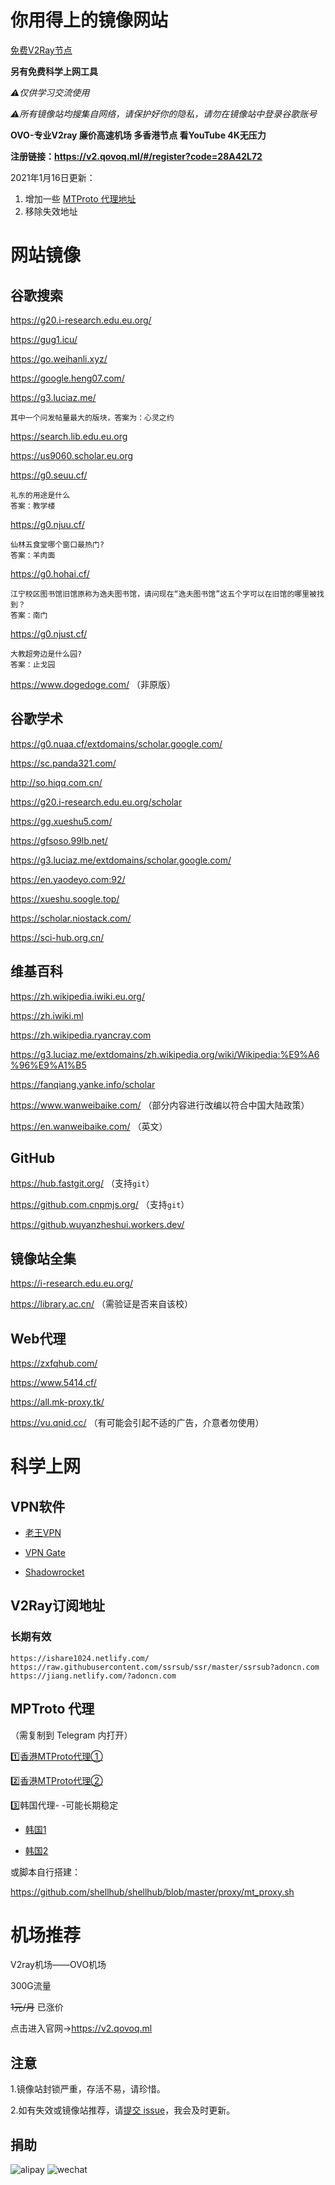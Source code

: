 # 你用得上的镜像网站

[免费V2Ray节点](#v2ray订阅地址)

**另有免费科学上网工具**

*⚠️仅供学习交流使用*

*⚠所有镜像站均搜集自网络，请保护好你的隐私，请勿在镜像站中登录谷歌账号*

**OVO-专业V2ray 廉价高速机场 多香港节点 看YouTube 4K无压力**

**注册链接：https://v2.qovoq.ml/#/register?code=28A42L72**

2021年1月16日更新：

1. 增加一些 [MTProto 代理地址](#mptroto-代理)
2. 移除失效地址

# 网站镜像

## 谷歌搜索

https://g20.i-research.edu.eu.org/

https://gug1.icu/

https://go.weihanli.xyz/

https://google.heng07.com/

https://g3.luciaz.me/

```````````````````````````````````````````````````
其中一个问发帖量最大的版块，答案为：心灵之约
````````````````````````````````````````````````````
https://search.lib.edu.eu.org

https://us9060.scholar.eu.org

https://g0.seuu.cf/
```
礼东的用途是什么
答案：教学楼
```
https://g0.njuu.cf/
```
仙林五食堂哪个窗口最热门?
答案：羊肉面
```
https://g0.hohai.cf/
```
江宁校区图书馆旧馆原称为逸夫图书馆，请问现在“逸夫图书馆”这五个字可以在旧馆的哪里被找到？
答案：南门
```
https://g0.njust.cf/
```
大教超旁边是什么园?
答案：止戈园
```

https://www.dogedoge.com/ （非原版）

## 谷歌学术

https://g0.nuaa.cf/extdomains/scholar.google.com/

https://sc.panda321.com/

http://so.hiqq.com.cn/

https://g20.i-research.edu.eu.org/scholar

https://gg.xueshu5.com/

https://gfsoso.99lb.net/

https://g3.luciaz.me/extdomains/scholar.google.com/

https://en.yaodeyo.com:92/

https://xueshu.soogle.top/

https://scholar.niostack.com/

https://sci-hub.org.cn/

## 维基百科
https://zh.wikipedia.iwiki.eu.org/

https://zh.iwiki.ml

https://zh.wikipedia.ryancray.com



https://g3.luciaz.me/extdomains/zh.wikipedia.org/wiki/Wikipedia:%E9%A6%96%E9%A1%B5

https://fanqiang.yanke.info/scholar

https://www.wanweibaike.com/ （部分内容进行改编以符合中国大陆政策）

https://en.wanweibaike.com/ （英文）

## GitHub

https://hub.fastgit.org/ （支持`git`）

https://github.com.cnpmjs.org/ （支持`git`）

https://github.wuyanzheshui.workers.dev/

## 镜像站全集

https://i-research.edu.eu.org/

https://library.ac.cn/ （需验证是否来自该校）

## Web代理

https://zxfqhub.com/

https://www.5414.cf/

https://all.mk-proxy.tk/

https://vu.qnid.cc/ （有可能会引起不适的广告，介意者勿使用）

# 科学上网

## VPN软件

- [老王VPN](http://jcijeytbdks.club:5050/WangVPN_55.apk)

- [VPN Gate](https://lanzous.com/ic88zmf)

- [Shadowrocket](https://iamsjy.lanzous.com/iaa2vdg)

## V2Ray订阅地址

### 长期有效
```
https://ishare1024.netlify.com/
https://raw.githubusercontent.com/ssrsub/ssr/master/ssrsub?adoncn.com
https://jiang.netlify.com/?adoncn.com
```

## MPTroto 代理
（需复制到 Telegram 内打开）

[1️⃣香港MTProto代理①](https://t.me/proxy?server=76.223.80.186&port=8443&secret=ee6632a7e80aa35a6ba5358de5562398507777772e62696e672e636f6d)

[2️⃣香港MTProto代理②](https://t.me/proxy?server=13.248.199.150&port=8443&secret=ee6632a7e80aa35a6ba5358de5562398507777772e62696e672e636f6d)

3️⃣韩国代理- -可能长期稳定

- [韩国1](https://t.me/proxy?server=agahk.v2raynb.xyz&port=1009&secret=7safY2ZpDA9b4nlEyhVkEG1henVyZS5taWNyb3NvZnQuY29t)

- [韩国2](https://t.me/proxy?server=152.67.198.134&port=443&secret=7safY2ZpDA9b4nlEyhVkEG1henVyZS5taWNyb3NvZnQuY29t)

或脚本自行搭建：

https://github.com/shellhub/shellhub/blob/master/proxy/mt_proxy.sh

# 机场推荐

V2ray机场——OVO机场

300G流量

~~1元/月~~ 已涨价

点击进入官网→https://v2.qovoq.ml


## 注意

1.镜像站封锁严重，存活不易，请珍惜。

2.如有失效或镜像站推荐，请[提交 issue][1]，我会及时更新。

## 捐助
![alipay][2]
![wechat][3]





  [1]: https://github.com/hmsjy2017/Google-Mirrors/issues/new
  [2]: https://cdn.jsdelivr.net/gh/hmsjy2017/Google-Mirrors@master/alipay_185x288.jpg
  [3]: https://cdn.jsdelivr.net/gh/hmsjy2017/Google-Mirrors@master/wechat_210x288.png
